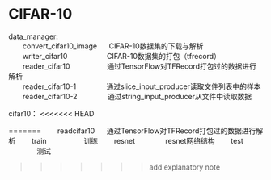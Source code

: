 # CIFAR-10
data_manager:   
  &emsp;&emsp;convert_cifar10_image  &nbsp;&nbsp;&nbsp;&nbsp;&nbsp;CIFAR-10数据集的下载与解析  
  &emsp;&emsp;writer_cifar10         &nbsp;&emsp;&emsp;&emsp;&emsp;&emsp;CIFAR-10数据集的打包（tfrecord）  
  &emsp;&emsp;reader_cifar10         &nbsp;&nbsp;&nbsp; &nbsp; &nbsp;&emsp;&emsp;&emsp;通过TensorFlow对TFRecord打包过的数据进行解析  
  &emsp;&emsp;reader_cifar10-1       &emsp;&emsp;&emsp;&emsp;通过slice_input_producer读取文件列表中的样本  
  &emsp;&emsp;reader_cifar10-2       &emsp;&emsp;&emsp;&emsp;通过string_input_producer从文件中读取数据  
  
cifar10：
<<<<<<< HEAD
  
=======
  &emsp;&emsp;readcifar10  &nbsp;&nbsp;&nbsp;&nbsp;&nbsp;通过TensorFlow对TFRecord打包过的数据进行解析
  &emsp;&emsp;train         &nbsp;&nbsp;&nbsp; &nbsp; &nbsp;&emsp;&emsp;&emsp;训练 
  &emsp;&emsp;resnet        &emsp;&emsp;&emsp;&emsp;resnet网络结构
  &emsp;&emsp;test       &emsp;&emsp;&emsp;&emsp;测试
>>>>>>> add explanatory note
  
